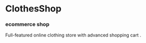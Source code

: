# ClothesShop
<h3>ecommerce shop</h3>
Full-featured online clothing store with advanced shopping cart .

